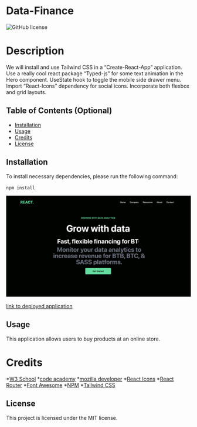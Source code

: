 # Data-Finance

![GitHub license](https://img.shields.io/badge/license-MIT-blue.svg)
# Description

We will install and use Tailwind CSS in a “Create-React-App” application. Use a really cool react package “Typed-js” for some text animation in the Hero component. UseState hook to toggle the mobile side drawer menu. Import “React-Icons” dependency for social icons.  Incorporate both flexbox and grid layouts. 



## Table of Contents (Optional)
- [Installation](#installation)
- [Usage](#usage)
- [Credits](#credits)
- [License](#license)

## Installation

To install necessary dependencies, please run the following command: 

```bash
npm install 
```
![screenshot of website](./src/assets/Images/data-finance.png)

[link to deployed application](sidiq96.github.io/data-finance/)

## Usage
This application allows users to buy products at an online store.

# Credits
*[W3 School](https://www.w3schools.com/js/default.asp)
*[code academy](https://www.codecademy.com/learn)
*[mozilla developer](https://developer.mozilla.org/en-US/docs/Web/) 
*[React Icons](https://react-icons.github.io/react-icons/) 
*[React Router](https://reactrouter.com/en/main) 
*[Font Awesome](https://fontawesome.com/start)
*[NPM](https://www.npmjs.com/)
*[Tailwind CSS](https://tailwindcss.com/)


## License
This project is licensed under the MIT license.
